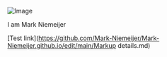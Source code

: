 ![Image](https://www.hairfair.nl/media/blog/test-.jpg)

I am Mark Niemeijer

[Test link](https://github.com/Mark-Niemeijer/Mark-Niemeijer.github.io/edit/main/Markup details.md)
